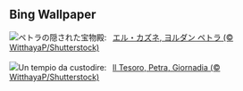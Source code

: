 ## Bing Wallpaper
![](https://www.bing.com/th?id=OHR.PetraTreasury_JA-JP4638552113_UHD.jpg&w=1000)ペトラの隠された宝物殿:&nbsp;&ensp;[エル・カズネ, ヨルダン ペトラ (© WitthayaP/Shutterstock)](https://www.bing.com/th?id=OHR.PetraTreasury_JA-JP4638552113_UHD.jpg)
<br><br/>
![](https://www.bing.com/th?id=OHR.PetraTreasury_IT-IT8544676447_UHD.jpg&w=1000)Un tempio da custodire:&nbsp;&ensp;[Il Tesoro, Petra, Giornadia (© WitthayaP/Shutterstock)](https://www.bing.com/th?id=OHR.PetraTreasury_IT-IT8544676447_UHD.jpg)
<br><br/>
